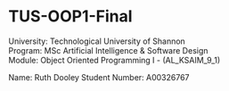 # TUS-OOP1-Final
University: Technological University of Shannon<br />
Program: MSc Artificial Intelligence & Software Design<br />
Module: Object Oriented Programming I - (AL_KSAIM_9_1)<br />

Name: Ruth Dooley
Student Number: A00326767
